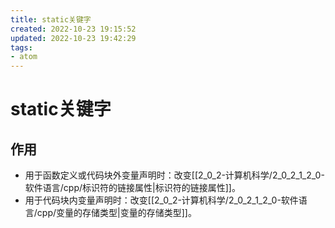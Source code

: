 ```yaml
---
title: static关键字
created: 2022-10-23 19:15:52
updated: 2022-10-23 19:42:29
tags: 
- atom
---
```


# static关键字

## 作用

- 用于函数定义或代码块外变量声明时：改变[[2_0_2-计算机科学/2_0_2_1_2_0-软件语言/cpp/标识符的链接属性|标识符的链接属性]]。
- 用于代码块内变量声明时：改变[[2_0_2-计算机科学/2_0_2_1_2_0-软件语言/cpp/变量的存储类型|变量的存储类型]]。
